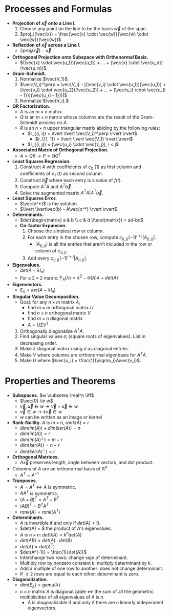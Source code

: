 # Processes and Formulas

- **Projection of $\vec{x}$ onto a Line $l$.**
  1. Choose any point on the line to be the basis $\vec{w}$ of the span.
  2. $proj_l(\vec{x}) = \frac{\vec{x} \cdot \vec{w}}{\vec{w} \cdot \vec{w}}(\vec{w})$
- **Reflection of $\vec{x}$ across a Line $l$.**
  - $2proj_l(\vec{x}) - \vec{x}$
- **Orthogonal Projection onto Subspace with Orthonormal Basis.**
  - $(\vec{x} \cdot \vec{u_1})(\vec{u_1}) + ... + (\vec{x} \cdot \vec{u_n})(\vec{u_n})$
- **Gram-Schmidt.**
  1. Normalize $\vec{V_1}$.
  2. $\vec{V_i}^\perp = \vec{V_i} - [(\vec{v_i} \cdot \vec{u_1})(\vec{u_1}) + (\vec{v_i} \cdot \vec{u_2})(\vec{u_2}) + ... + (\vec{v_i} \cdot \vec{u_{i - 1}})(\vec{u_{i - 1}})]$
  3. Normalize $\vec{V_i}.$
- **QR Factorization.**
  - $A$ is an $m \times n$ matrix. 
  - $Q$ is an $m \times n$ matrix whose columns are the result of the Gram-Schmidt process on $A$.
  - $R$ is an $n \times n$ upper triangular matrix abiding by the following rules:
    - $r_{(i, i)} = \lvert \lvert \vec{V_i}^\perp \rvert \rvert$
      - $r_{(1, 1)} = \lvert \lvert \vec{V_1} \rvert \rvert$
    - $r_{(i, j)} = (\vec{u_i} \cdot \vec{v_j}), i < j$
- **Associated Matrix of Orthogonal Projection.**
  - $A = QR \rightarrow P = QQ^T$
- **Least Squares Regression.**
  1. Construct $A$ with coefficients of $c_0$ (1) as first column and coefficients of $c_1$ ($t$) as second column.
  2. Construct $\vec{b}$ where each entry is a value of $f(t)$.
  3. Compute $A^TA$ and $A^T\vec{b}$.
  4. Solve the augmented matrix $A^TA | A^T\vec{b}$.
- **Least Squares Error.**
  - $\vec{x^*}$ is the solution.
  - $\lvert \lvert\vec{b} - A\vec{x^*} \rvert \rvert$
- **Determinants.**
  - $det(\begin{matrix} a & b \\ c & d \\\end{matrix}) = ad-bc$
  - **Co-factor Expansion.**
    1. Choose the simplest row or column.
    2. For each entry in the chosen row, compute $c_{(i, j)}(-1)^{i + j}\lvert A_{(i, j)} \rvert$.
        - $\lvert A_{(i, j)} \rvert$ is all the entries that aren't included in the row or column of $c_{(i, j)}$.
    3. Add every $c_{(i, j)}(-1)^{i + j}\lvert A_{(i, j)} \rvert$.
- **Eigenvalues.**
  - $det(A - \lambda I_n)$
  - For a $2\times 2$ matrix: $F_A(\lambda) = \lambda^2 - tr(A)\lambda + det(A)$
- **Eigenvectors.**
  - $E_\lambda = ker(A - \lambda I_n)$
- **Singular Value Decomposition.**
    - Goal: for any $n \times m$ matrix $A$,
      - find $m \times m$ orthogonal matrix $U$
      - find $n \times n$ orthogonal matrix $V$
      - find $m \times n$ diagonal matrix
      - $A = U\Sigma V^T$
    1. Orthogonally diagonalize $A^TA$.
    2. Find singular values $\sigma_i$ (square roots of eigenvalues). List in decreasing order.
    3. Make $\Sigma$ diagonal matrix using $\sigma$ as diagonal entries.
    4. Make $V$ where columns are orthonormal eigenbasis for $A^TA$.
    5. Make $U$ where $\vec{u_i} = \frac{1}{\sigma_i}A\vec{v_i}$.

# Properties and Theorems
- **Subspaces.**
    $w \subseteq \real^n \iff$
  - $\vec{0} \in w$
  - $\vec{v}, \vec{u} \in w \rightarrow \vec{v} + \vec{u} \in w$
  - $\vec{v} \in w \rightarrow k\vec{v} \in w$
  - $w$ can be written as an image or kernel
- **Rank-Nullity.** $A$ is $m \times n$, $rank(A) = r$.
  - $dim(im(A)) + dim(ker(A)) = n$
  - $dim(im(A)) = r$
  - $dim(im(A)^\perp) = m - r$
  - $dim(ker(A)) = n - r$
  - $dim(ker(A)^\perp) = r$
- **Orthogonal Matrices.**
  - $A\vec{x}$ preserves length, angle between vectors, and dot product.
- Columns of $A$ are an orthonormal basis of $\mathbb{R}^n$.
  - $A^T = A^{-1}$
- **Tranposes.**
  - $A = A^T \iff A$ is symmetric.
  - $AA^T$ is symmetric.
  - $(A + B)^T = A^T + B^T$
  - $(AB)^T = B^TA^T$
  - $rank(A) = rank(A^T)$
- **Determinants.**
  - $A$ is invertible if and only if $det(A) \neq 0$.
  - $det(A) = $ the product of $A$'s eigenvalues. 
  - $A$ is $n \times n$: $det(kA) = k^ndet(A)$
  - $det(AB) = det(A) \cdot det(B)$
  - $det(A) = det(A^T)$
  - $det(A^{-1}) = \frac{1}{det(A)}$
  - Interchange two rows: change sign of determinant.
  - Multiply row by nonzero constant $k$: multiply determinant by $k$.
  - Add a multiple of one row to another: does not change determinant.
  - If $\geq 2$ rows are equal to each other: determinant is zero.
- **Diagonalization.**
  - $dim(E_\lambda) = gemu(\lambda)$
  - $n\times n$ matrix $A$ is diagonalizable $\iff$ the sum of all the geometric multiplicities of all eigenvalues of $A$ is $n$.
    - $A$ is diagonalizable if and only if there are $n$ linearly independent eigenvectors.
